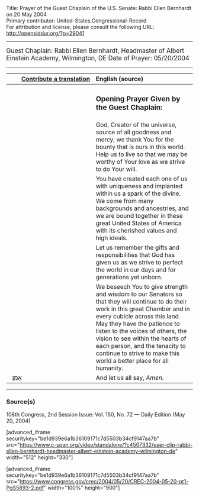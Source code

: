 <html>
<head></head>
<body>
Title: Prayer of the Guest Chaplain of the U.S. Senate: Rabbi Ellen Bernhardt on 20 May 2004<br />
Primary contributor: United-States.Congressional-Record<br />
For attribution and license, please consult the following URL: <a href="http://opensiddur.org/?p=29041">http://opensiddur.org/?p=29041</a>
<p />
<hr />

<div class="english" style="font-size:1.2em;">
Guest Chaplain: Rabbi Ellen Bernhardt, Headmaster of Albert Einstein Academy, Wilmington, DE
Date of Prayer: 05/20/2004

<!--
<blockquote>
<h3>One Minute Speech Given in Recognition of the Guest Chaplain:</h3>
</blockquote>
-->
</div>

<hr />

<table style="margin-left: auto;margin-right: auto;" class="draggable">
<thead><tr><th id="x" style="text-align: right;"><a href="/contributing/upload/">Contribute a translation</a></th><th style="text-align: left;">English (source)</th></tr></thead>
<tbody>
<tr><td style="vertical-align:top;" width="46%">
<div class="liturgy"><span lang="he">

</span></div></td>
 
<td style="vertical-align:top;" width="53%">
<div class="english">
<h3>Opening Prayer Given by the Guest Chaplain:</h3>
</div></td></tr>

<tr><td style="vertical-align:top;" width="46%">
<div class="liturgy"><span lang="he">

</span></div></td>
 
<td style="vertical-align:top;" width="53%">
<div class="english">
God, 
Creator of the universe, 
source of all goodness and mercy, 
we thank You for the bounty 
that is ours in this world. 
Help us to live 
so that we may be worthy of Your love 
as we strive to do Your will. 
</div></td></tr>


<tr><td style="vertical-align:top;" width="46%">
<div class="liturgy"><span lang="he">

</span></div></td>
 
<td style="vertical-align:top;" width="53%">
<div class="english">
You have created each one of us with uniqueness 
and implanted within us a spark of the divine.
We come from many backgrounds and ancestries, 
and we are bound together 
in these great United States of America 
with its cherished values and high ideals. 
</div></td></tr>


<tr><td style="vertical-align:top;" width="46%">
<div class="liturgy"><span lang="he">

</span></div></td>
 
<td style="vertical-align:top;" width="53%">
<div class="english">
Let us remember 
the gifts 
and responsibilities 
that God has given us 
as we strive to perfect the world 
in our days 
and for generations yet unborn.
</div></td></tr>


<tr><td style="vertical-align:top;" width="46%">
<div class="liturgy"><span lang="he">

</span></div></td>
 
<td style="vertical-align:top;" width="53%">
<div class="english">
We beseech You 
to give strength 
and wisdom 
to our Senators 
so that they will continue to do their work 
in this great Chamber 
and in every cubicle 
across this land. 
May they have the patience 
to listen to the voices of others, 
the vision 
to see within the hearts of each person, 
and the tenacity 
to continue to strive 
to make this world a better place 
for all humanity. 
</div></td></tr>


<tr><td style="vertical-align:top;" width="46%">
<div class="liturgy"><span lang="he">
&nbsp;
אָמֵן׃
</span></div></td>
 
<td style="vertical-align:top;" width="53%">
<div class="english">
And let us all say,
<em>Amen</em>.
</div></td></tr>
</tbody></table>

<hr />

<h3>Source(s)</h3>

108th Congress, 2nd Session
Issue: Vol. 150, No. 72 — Daily Edition (May 20, 2004)

[advanced_iframe securitykey="be1d939e6a1b36109171c7d5503b34cf9147aa7b" src="https://www.c-span.org/video/standalone/?c4507332/user-clip-rabbi-ellen-bernhardt-headmaster-albert-einstein-academy-wilmington-de" width="512" height="330"]

[advanced_iframe securitykey="be1d939e6a1b36109171c7d5503b34cf9147aa7b" src="https://www.congress.gov/crec/2004/05/20/CREC-2004-05-20-pt1-PgS5893-2.pdf" width="100%" height="900"]

</body>
</html>